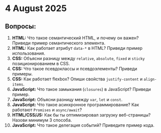 # 4 August 2025

## Вопросы:

1. **HTML:** Что такое семантический HTML, и почему он важен? Приведи пример семантического элемента.
2. **HTML:** Как работает атрибут `data-*` в HTML? Приведи пример использования.
3. **CSS:** Объясни разницу между `relative`, `absolute`, `fixed` и `sticky` позиционированием в CSS.
4. **CSS:** Что такое псевдоклассы и псевдоэлементы? Приведи примеры.
5. **CSS:** Как работает flexbox? Опиши свойства `justify-content` и `align-items`.
6. **JavaScript:** Что такое замыкания (`closures`) в JavaScript? Приведи пример.
7. **JavaScript:** Объясни разницу между `var`, `let` и `const`.
8. **JavaScript:** Что такое асинхронное программирование? Как работают `Promises` и `async/await`?
9. **HTML/CSS/JS:** Как бы ты оптимизировал загрузку веб-страницы? Назови минимум 3 способа.
10. **JavaScript:** Что такое делегация событий? Приведите пример кода.